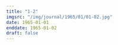 ```yaml
---
title: "1-2"
imgsrc: "/img/journal/1965/01/01-02.jpg"
date: 1965-01-01
enddate: 1965-01-02
draft: false
---
```


<!-- fix pre-formatted input -->
